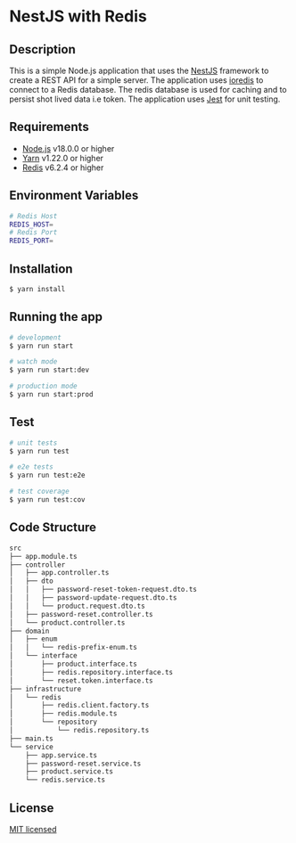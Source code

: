 # NestJS with Redis

## Description

This is a simple Node.js application that uses the [NestJS](https://nestjs.com/) framework to create a REST API for a simple server. The application uses [ioredis](https://github.com/luin/ioredis#readme) to connect to a Redis database. The redis database is used for caching and to persist shot lived data i.e token. The application uses [Jest](https://jestjs.io/) for unit testing.

## Requirements

-   [Node.js](https://nodejs.org/en/) v18.0.0 or higher
-   [Yarn](https://yarnpkg.com/) v1.22.0 or higher
-   [Redis](https://redis.io/) v6.2.4 or higher

## Environment Variables

```bash
# Redis Host
REDIS_HOST=
# Redis Port
REDIS_PORT=
```

## Installation

```bash
$ yarn install
```

## Running the app

```bash
# development
$ yarn run start

# watch mode
$ yarn run start:dev

# production mode
$ yarn run start:prod
```

## Test

```bash
# unit tests
$ yarn run test

# e2e tests
$ yarn run test:e2e

# test coverage
$ yarn run test:cov
```

## Code Structure

```bash
src
├── app.module.ts
├── controller
│   ├── app.controller.ts
│   ├── dto
│   │   ├── password-reset-token-request.dto.ts
│   │   ├── password-update-request.dto.ts
│   │   └── product.request.dto.ts
│   ├── password-reset.controller.ts
│   └── product.controller.ts
├── domain
│   ├── enum
│   │   └── redis-prefix-enum.ts
│   └── interface
│       ├── product.interface.ts
│       ├── redis.repository.interface.ts
│       └── reset.token.interface.ts
├── infrastructure
│   └── redis
│       ├── redis.client.factory.ts
│       ├── redis.module.ts
│       └── repository
│           └── redis.repository.ts
├── main.ts
└── service
    ├── app.service.ts
    ├── password-reset.service.ts
    ├── product.service.ts
    └── redis.service.ts
```

## License

[MIT licensed](LICENSE.txt)
